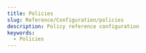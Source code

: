 ```yaml
---
title: Policies
slug: Reference/Configuration/policies
description: Policy reference configuration
keywords:
  - Policies
---
```

